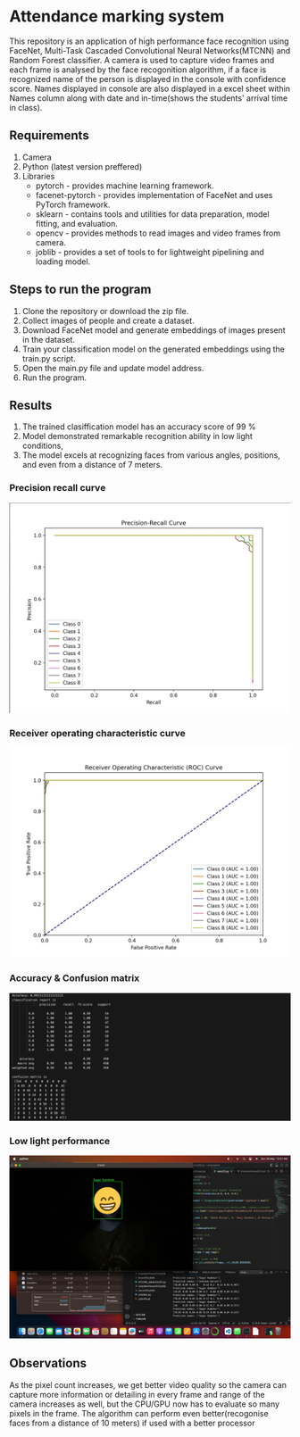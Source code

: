 <h1> Attendance marking system </h1>

<p>
  This repository is an application of high performance face recognition using FaceNet, 
  Multi-Task Cascaded Convolutional Neural Networks(MTCNN) and Random Forest classifier.
  A camera is used to capture video frames and each frame is analysed by the face recogonition algorithm, 
  if a face is recognized name of the person is displayed in the console with confidence score. 
  Names displayed in console are also displayed in a excel sheet within Names column along with date and in-time(shows the students' arrival time in class).
</p>

<h2> 
  <b> Requirements </b> 
</h2>

<list> 
<ol>
  <li> Camera </li>
  <li> Python (latest version preffered) </li>
  <li>Libraries
  <ul>
    <li> pytorch - provides machine learning framework. </li>
    <li> facenet-pytorch - provides implementation of FaceNet and uses PyTorch framework. </li>
    <li> sklearn - contains tools and utilities for data preparation, model fitting, and evaluation. </li>
    <li> opencv - provides methods to read images and video frames from camera. </li>
    <li> joblib - provides a set of tools to for lightweight pipelining and loading model. </li>
  </ul>
  </li>
</ol>
</list>

<h2> Steps to run the program </h2>
<list> 
<ol>
  <li> Clone the repository or download the zip file. </li>
  <li> Collect images of people and create a dataset. </li>
  <li> Download FaceNet model and generate embeddings of images present in the dataset. </li>
  <li> Train your classification model on the generated embeddings using the train.py script. </li>
  <li> Open the main.py file and update model address. </li>
  <li> Run the program. </li>
</ol>
</list>

<h2> Results </h2>
<list>
<ol>
<li> The trained clasiffication model has an accuracy score of 99 % </li>
<li> Model demonstrated remarkable recognition ability in low light conditions, </li>
<li> The model excels at recognizing faces from various angles, positions, and even from a distance of 7 meters.</li>
</ol>
</list>

<h3> Precision recall curve </h3>
<img src="images/fig1_PR_curve.png" alt="Precision recall curve">

<h3> Receiver operating characteristic curve </h3>
<img src="images/fig2_ROC_curve.png" alt="ROC curve">

<h3> Accuracy & Confusion matrix </h3>
<img src="images/fig3_Accuracy_Confusion_matrix.png" alt="Accuracy and Confusion Matrix">

<h3> Low light performance </h3>
<img src="images/fig4_low_ight.png" alt="Low light performance">


<h2> Observations </h2>
<p>
As the pixel count increases, we get better video quality so the camera can capture more information or detailing in every frame and range of the camera increases as well, but the CPU/GPU now has to evaluate so many pixels in the frame. The algorithm can perform even better(recogonise faces from a distance of 10 meters) if used with a better processor
</p>















